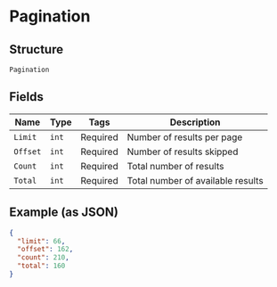 
# Pagination

## Structure

`Pagination`

## Fields

| Name | Type | Tags | Description |
|  --- | --- | --- | --- |
| `Limit` | `int` | Required | Number of results per page |
| `Offset` | `int` | Required | Number of results skipped |
| `Count` | `int` | Required | Total number of results |
| `Total` | `int` | Required | Total number of available results |

## Example (as JSON)

```json
{
  "limit": 66,
  "offset": 162,
  "count": 210,
  "total": 160
}
```

